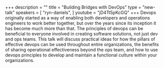+++
description = ""
title = "Building Bridges with DevOps"
type = "new-talk"
speakers = [
        "ryn-daniels",
]
youtube = "jD4Tt5pKcGQ"
+++
Devops originally started as a way of enabling both developers and operations engineers to work better together, but over the years since its inception it has become much more than that. The principles of devops can be beneficial to everyone involved in creating software solutions, not just dev and ops teams. This talk will discuss practical ideas for how the pillars of effective devops can be used throughout entire organizations, the benefits of sharing operational effectiveness beyond the ops team, and how to use devops principles to develop and maintain a functional culture within your organizations.